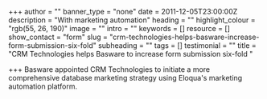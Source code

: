 +++
author = ""
banner_type = "none"
date = 2011-12-05T23:00:00Z
description = "With marketing automation"
heading = ""
highlight_colour = "rgb(55, 26, 190)"
image = ""
intro = ""
keywords = []
resource = []
show_contact = "form"
slug = "crm-technologies-helps-basware-increase-form-submission-six-fold"
subheading = ""
tags = []
testimonial = ""
title = "CRM Technologies helps Basware to increase form submission six-fold "

+++
Basware appointed CRM Technologies to initiate a more comprehensive database marketing strategy using Eloqua's marketing automation platform.